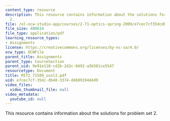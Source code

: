 ```yaml
---
content_type: resource
description: This resource contains information about the solutions for problem set
  2.
file: /ol-ocw-studio-app/courses/2-71-optics-spring-2009/e7cec7cf35dcdb483374d4b99194d4d9_MIT2_71S09_usol2.pdf
file_size: 400614
file_type: application/pdf
learning_resource_types:
- Assignments
license: https://creativecommons.org/licenses/by-nc-sa/4.0/
ocw_type: OCWFile
parent_title: Assignments
parent_type: CourseSection
parent_uid: 9e91e110-cd2b-2d2c-0492-a5b581ce5547
resourcetype: Document
title: MIT2_71S09_usol2.pdf
uid: e7cec7cf-35dc-db48-3374-d4b99194d4d9
video_files:
  video_thumbnail_file: null
video_metadata:
  youtube_id: null
---
```

This resource contains information about the solutions for problem set 2.